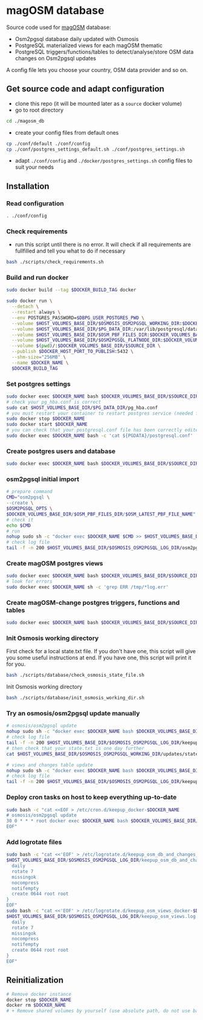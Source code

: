 # magOSM database

Source code used for [magOSM](https://github.com/Magellium/magOSM) database:

* Osm2pgsql database daily updated with Osmosis
* PostgreSQL materialized views for each magOSM thematic
* PostgreSQL triggers/functions/tables to detect/analyse/store OSM data changes on Osm2pgsql updates

A config file lets you choose your country, OSM data provider and so on.

## Get source code and adapt configuration

* clone this repo (it will be mounted later as a `source` docker volume)
* go to root directory

```bash
cd ./magosm_db
```

* create your config files from default ones

```bash
cp ./conf/default ./conf/config
cp ./conf/postgres_settings_default.sh ./conf/postgres_settings.sh
```

* adapt `./conf/config` and `./docker/postgres_settings.sh` config files to suit your needs

## Installation

### Read configuration

```bash
. ./conf/config
```

### Check requirements

* run this script until there is no error. It will check if all requirements are fullfilled and tell you what to do if necessary

```bash
bash ./scripts/check_requirements.sh
```

### Build and run docker

```bash
sudo docker build --tag $DOCKER_BUILD_TAG docker
```

```bash
sudo docker run \
  --detach \
  --restart always \
  --env POSTGRES_PASSWORD=$DBPG_USER_POSTGRES_PWD \
  --volume $HOST_VOLUMES_BASE_DIR/$OSMOSIS_OSM2PGSQL_WORKING_DIR:$DOCKER_VOLUMES_BASE_DIR/$OSMOSIS_OSM2PGSQL_WORKING_DIR \
  --volume $HOST_VOLUMES_BASE_DIR/$PG_DATA_DIR:/var/lib/postgresql/data \
  --volume $HOST_VOLUMES_BASE_DIR/$OSM_PBF_FILES_DIR:$DOCKER_VOLUMES_BASE_DIR/$OSM_PBF_FILES_DIR \
  --volume $HOST_VOLUMES_BASE_DIR/$OSM2PGSQL_FLATNODE_DIR:$DOCKER_VOLUMES_BASE_DIR/$OSM2PGSQL_FLATNODE_DIR \
  --volume $(pwd)/:$DOCKER_VOLUMES_BASE_DIR/$SOURCE_DIR \
  --publish $DOCKER_HOST_PORT_TO_PUBLISH:5432 \
  --shm-size="256MB" \
  --name $DOCKER_NAME \
  $DOCKER_BUILD_TAG
```

### Set postgres settings

```bash
sudo docker exec $DOCKER_NAME bash $DOCKER_VOLUMES_BASE_DIR/$SOURCE_DIR/conf/postgres_settings.sh
# check your pg_hba.conf is correct
sudo cat $HOST_VOLUMES_BASE_DIR/$PG_DATA_DIR/pg_hba.conf
# you must restart your container to restart postgres service (needed for parameters which require a restart to update, as `shared_buffers`)
sudo docker stop $DOCKER_NAME
sudo docker start $DOCKER_NAME
# you can check that your postgresql.conf file has been correctly edited
sudo docker exec $DOCKER_NAME bash -c 'cat ${PGDATA}/postgresql.conf'
```

### Create postgres users and database

```bash
sudo docker exec $DOCKER_NAME bash $DOCKER_VOLUMES_BASE_DIR/$SOURCE_DIR/scripts/database/init_db.sh
```

### osm2pgsql initial import

```bash
# prepare command
CMD="osm2pgsql \
--create \
$OSM2PGSQL_OPTS \
$DOCKER_VOLUMES_BASE_DIR/$OSM_PBF_FILES_DIR/$OSM_LATEST_PBF_FILE_NAME"
# check it
echo $CMD
# run
nohup sudo sh -c "docker exec $DOCKER_NAME $CMD >> $HOST_VOLUMES_BASE_DIR/$OSMOSIS_OSM2PGSQL_LOG_DIR/osm2pgsql-create.log 2>&1" &
# check log file
tail -f -n 200 $HOST_VOLUMES_BASE_DIR/$OSMOSIS_OSM2PGSQL_LOG_DIR/osm2pgsql-create.log
```

### Create magOSM postgres views

```bash
sudo docker exec $DOCKER_NAME bash $DOCKER_VOLUMES_BASE_DIR/$SOURCE_DIR/scripts/database/init_views.sh
# look for errors
sudo docker exec $DOCKER_NAME sh -c 'grep ERR /tmp/*log.err'
```

### Create magOSM-change postgres triggers, functions and tables

```bash
sudo docker exec $DOCKER_NAME bash $DOCKER_VOLUMES_BASE_DIR/$SOURCE_DIR/scripts/database/init_magosm-change.sh
```

### Init Osmosis working directory

First check for a local state.txt file.
If you don't have one, this script will give you
some useful instructions at end.
If you have one, this script will print it for you.

```bash
bash ./scripts/database/check_osmosis_state_file.sh
```

Init Osmosis working directory

```bash
bash ./scripts/database/init_osmosis_working_dir.sh
```

### Try an osmosis/osm2pgsql update manually

```bash
# osmosis/osm2pgsql update
nohup sudo sh -c "docker exec $DOCKER_NAME bash $DOCKER_VOLUMES_BASE_DIR/$SOURCE_DIR/scripts/database/keepup_osm_db_and_changes.sh >> $HOST_VOLUMES_BASE_DIR/$OSMOSIS_OSM2PGSQL_LOG_DIR/keepup_osm_db_and_changes.log 2>&1" &
# check log file
tail -f -n 200 $HOST_VOLUMES_BASE_DIR/$OSMOSIS_OSM2PGSQL_LOG_DIR/keepup_osm_db_and_changes.log
# then check that your state.txt is one day further
cat $HOST_VOLUMES_BASE_DIR/$OSMOSIS_OSM2PGSQL_WORKING_DIR/updates/state.txt
```

```bash
# views and changes table update
nohup sudo sh -c "docker exec $DOCKER_NAME bash $DOCKER_VOLUMES_BASE_DIR/$SOURCE_DIR/scripts/database/keepup_osm_views.sh >> $HOST_VOLUMES_BASE_DIR/$OSMOSIS_OSM2PGSQL_LOG_DIR/keepup_osm_views.log 2>&1" &
# check log file
tail -f -n 200 $HOST_VOLUMES_BASE_DIR/$OSMOSIS_OSM2PGSQL_LOG_DIR/keepup_osm_views.log
```

### Deploy cron tasks on host to keep everything up-to-date

```bash
sudo bash -c "cat <<EOF > /etc/cron.d/keepup_docker-$DOCKER_NAME
# osmosis/osm2pgsql update
30 0 * * * root docker exec $DOCKER_NAME bash $DOCKER_VOLUMES_BASE_DIR/$SOURCE_DIR/scripts/database/keepup_osm_db_and_changes.sh > $HOST_VOLUMES_BASE_DIR/$OSMOSIS_OSM2PGSQL_LOG_DIR/keepup_osm_db_and_changes.log 2>&1 && docker exec $DOCKER_NAME bash $DOCKER_VOLUMES_BASE_DIR/$SOURCE_DIR/scripts/database/keepup_osm_views.sh > $HOST_VOLUMES_BASE_DIR/$OSMOSIS_OSM2PGSQL_LOG_DIR/keepup_osm_views.log 2>&1
EOF"
```

### Add logrotate files

```bash
sudo bash -c "cat <<'EOF' > /etc/logrotate.d/keepup_osm_db_and_changes_docker-$DOCKER_NAME
$HOST_VOLUMES_BASE_DIR/$OSMOSIS_OSM2PGSQL_LOG_DIR/keepup_osm_db_and_changes.log {
  daily
  rotate 7
  missingok
  nocompress
  notifempty
  create 0644 root root
}
EOF"
sudo bash -c "cat <<'EOF' > /etc/logrotate.d/keepup_osm_views_docker-$DOCKER_NAME
$HOST_VOLUMES_BASE_DIR/$OSMOSIS_OSM2PGSQL_LOG_DIR/keepup_osm_views.log {
  daily
  rotate 7
  missingok
  nocompress
  notifempty
  create 0644 root root
}
EOF"
```

## Reinitialization

```bash
# Remove docker instance
docker stop $DOCKER_NAME
docker rm $DOCKER_NAME
# + Remove shared volumes by yourself (use absolute path, do not use bash variables here)
```
